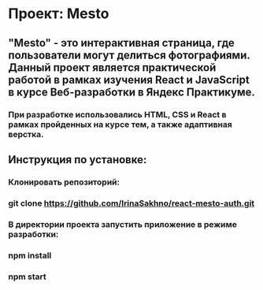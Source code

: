 # **Проект: Mesto**
## "Mesto" - это интерактивная страница, где пользователи могут делиться фотографиями. Данный проект является практической работой в рамках изучения React и JavaScript в курсе Веб-разработки в Яндекс Практикуме.
### При разработке использовались HTML, CSS и React в рамках пройденных на курсе тем, а также адаптивная верстка.

## Инструкция по установке:
### Клонировать репозиторий:

### git clone https://github.com/IrinaSakhno/react-mesto-auth.git

### В директории проекта запустить приложение в режиме разработки:

### npm install
### npm start

